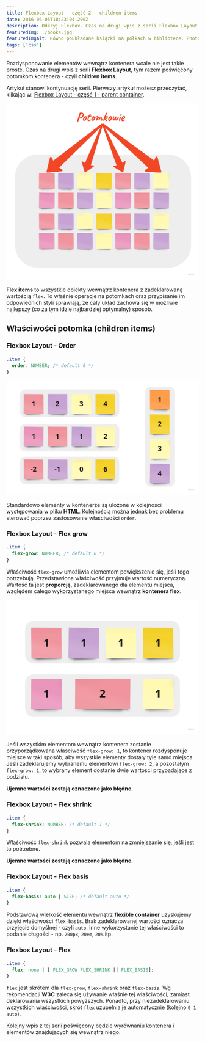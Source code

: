 ```yaml
---
title: Flexbox Layout - część 2 - children items
date: 2016-06-05T18:23:04.200Z
description: Odkryj Flexbox. Czas na drugi wpis z serii Flexbox Layout. Tym razem skupimy się na potomkach kontenera - czyli children items. Odkryj właściwości takie jak `order`, `flex-grow`, `flex-shrink`, `flex-basis` oraz `flex`. Ten artykuł pomoże ci zrozumieć, jak skutecznie zarządzać rozmieszczeniem i przestrzenią dla elementów wewnątrz kontenera.
featuredImg: ./books.jpg
featuredImgAlt: Równo poukładane książki na półkach w bibliotece. Photo by Eilis Garvey on Unsplash.
tags: ['css']
---
```


Rozdysponowanie elementów wewnątrz kontenera wcale nie jest takie proste. Czas na drugi wpis z serii **Flexbox Layout**, tym razem poświęcony potomkom kontenera - czyli **children items**.

Artykuł stanowi kontynuację serii. Pierwszy artykuł możesz przeczytać, klikając w: [Flexbox Layout - część 1 - parent container](/flexbox-layout-czesc-1-parent-container/).

![Flex children - kontener nadrzędny z kontenerami w środku. Czerwony tekst 'Potomkowie', z którego wychodzą cztery czerwone strzałki skierowane na kontenery w środku.](./flex-children.png)

**Flex items** to wszystkie obiekty wewnątrz kontenera z zadeklarowaną wartością `flex`. To właśnie operacje na potomkach oraz przypisanie im odpowiednich styli sprawiają, że cały układ zachowa się w możliwie najlepszy (co za tym idzie najbardziej optymalny) sposób.

## Właściwości potomka (children items)

### Flexbox Layout - Order

```css
.item {
  order: NUMBER; /* default 0 */
}
```

![Flex order - przedstawiona została kolejność kontenerów flexbox: (1, 2, 3, 4), (1, 1, 1, 2), (-2, -1, 0, 6), (1, 2, 3, 4).](./flex-order.png)

Standardowo elementy w kontenerze są ułożone w kolejności występowania w pliku **HTML**. Kolejnością można jednak bez problemu sterować poprzez zastosowanie właściwości `order`.

### Flexbox Layout - Flex grow

```css
.item {
  flex-grow: NUMBER; /* default 0 */
}
```

Właściwość `flex-grow` umożliwia elementom powiększenie się, jeśli tego potrzebują. Przedstawiona właściwość przyjmuje wartość numeryczną. Wartość ta jest **proporcją**, zadeklarowanego dla elementu miejsca, względem całego wykorzystanego miejsca wewnątrz **kontenera flex**.

![Flex grow - przedstawiona została szerokość kontenerów flexbox. W pierwszym rzędzie kontenery mają taką samą szerokość (1). W drugim rzędzie jeden kontener jest dwa razy szerszy (2) niż pozostałe (1).](./flex-grow.png)

Jeśli wszystkim elementom wewnątrz kontenera zostanie przyporządkowana właściwość `flex-grow: 1`, to kontener rozdysponuje miejsce w taki sposób, aby wszystkie elementy dostały tyle samo miejsca. Jeśli zadeklarujemy wybranemu elementowi `flex-grow: 2`, a pozostałym `flex-grow: 1`, to wybrany element dostanie dwie wartości przypadające z podziału.

**Ujemne wartości zostają oznaczone jako błędne.**

### Flexbox Layout - Flex shrink

```css
.item {
  flex-shrink: NUMBER; /* default 1 */
}
```

Właściwość `flex-shrink` pozwala elementom na zmniejszanie się, jeśli jest to potrzebne.

**Ujemne wartości zostają oznaczone jako błędne.**

### Flexbox Layout - Flex basis

```css
.item {
  flex-basis: auto | SIZE; /* default auto */
}
```

Podstawową wielkość elementu wewnątrz **flexible container** uzyskujemy dzięki właściwości `flex-basis`. Brak zadeklarowanej wartości oznacza przyjęcie domyślnej - czyli `auto`. Inne wykorzystanie tej właściwości to podanie długości - np. `200px`, `20em`, `20%` itp.

### Flexbox Layout - Flex

```css
.item {
  flex: none | [ FLEX_GROW FLEX_SHRINK || FLEX_BASIS];
}
```

`flex` jest skrótem dla `flex-grow`, `flex-shrink` oraz `flex-basis`. Wg rekomendacji **W3C** zaleca się używanie właśnie tej właściwości, zamiast deklarowania wszystkich powyższych. Ponadto, przy niezadeklarowaniu wszystkich właściwości, skrót `flex` uzupełnia je automatycznie (kolejno `0 1 auto`).

Kolejny wpis z tej serii poświęcony będzie wyrównaniu kontenera i elementów znajdujących się wewnątrz niego.
